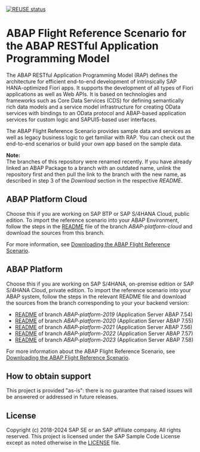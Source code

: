 [![REUSE status](https://api.reuse.software/badge/github.com/SAP-samples/abap-platform-refscen-flight)](https://api.reuse.software/info/github.com/SAP-samples/abap-platform-refscen-flight)

# ABAP Flight Reference Scenario for the ABAP RESTful Application Programming Model 
The ABAP RESTful Application Programming Model (RAP) defines the architecture for efficient end-to-end development of intrinsically SAP HANA-optimized Fiori apps. It supports the development of all types of Fiori applications as well as Web APIs. It is based on technologies and frameworks such as Core Data Services (CDS) for defining semantically rich data models and a service model infrastructure for creating OData services with bindings to an OData protocol and ABAP-based application services for custom logic and SAPUI5-based user interfaces.

The ABAP Flight Reference Scenario provides sample data and services as well as legacy business logic to get familiar with RAP. You can check out the end-to-end scenarios or build your own app based on the sample data.

**Note:**  
The branches of this repository were renamed recently. If you have already linked an ABAP Package to a branch with an outdated name, unlink the repository first and then pull the link to the branch with the new name, as described in step 3 of the <em>Download</em> section in the respective <em>README</em>. 

## ABAP Platform Cloud
Choose this if you are working on SAP BTP or SAP S/4HANA Cloud, public edition. 
To import the reference scenario into your ABAP Environment, follow the steps in the [README](../ABAP-platform-cloud/README.md) file of the branch <em>ABAP-platform-cloud</em> and download the sources from this branch. 

For more information, see [Downloading the ABAP Flight Reference Scenario](https://help.sap.com/docs/abap-cloud/abap-rap/downloading-abap-flight-reference-scenario?locale=en-US).

## ABAP Platform
Choose this if you are working on SAP S/4HANA, on-premise edition or SAP S/4HANA Cloud, private edition. 
To import the reference scenario into your ABAP system, follow the steps in the relevant README file and download the sources from the branch corresponding to your your backend version: 

* [README](../ABAP-platform-2019/README.md) of branch <em>ABAP-platform-2019</em> (Application Server ABAP 7.54)
* [README](../ABAP-platform-2020/README.md) of branch <em>ABAP-platform-2020</em> (Application Server ABAP 7.55)
* [README](../ABAP-platform-2021/README.md) of branch <em>ABAP-platform-2021</em> (Application Server ABAP 7.56)
* [README](../ABAP-platform-2022/README.md) of branch <em>ABAP-platform-2022</em> (Application Server ABAP 7.57)
* [README](../ABAP-platform-2023/README.md) of branch <em>ABAP-platform-2023</em> (Application Server ABAP 7.58)

For more information about the ABAP Flight Reference Scenario, see [Downloading the ABAP Flight Reference Scenario](https://help.sap.com/docs/ABAP_PLATFORM_NEW/fc4c71aa50014fd1b43721701471913d/def316685ad14033b051fc4b88db07c8.htmll).

## How to obtain support
This project is provided "as-is": there is no guarantee that raised issues will be answered or addressed in future releases.

## License
Copyright (c) 2018-2024 SAP SE or an SAP affiliate company. All rights reserved. This project is licensed under the SAP Sample Code License except as noted otherwise in the [LICENSE](LICENSES/Apache-2.0.txt) file.

